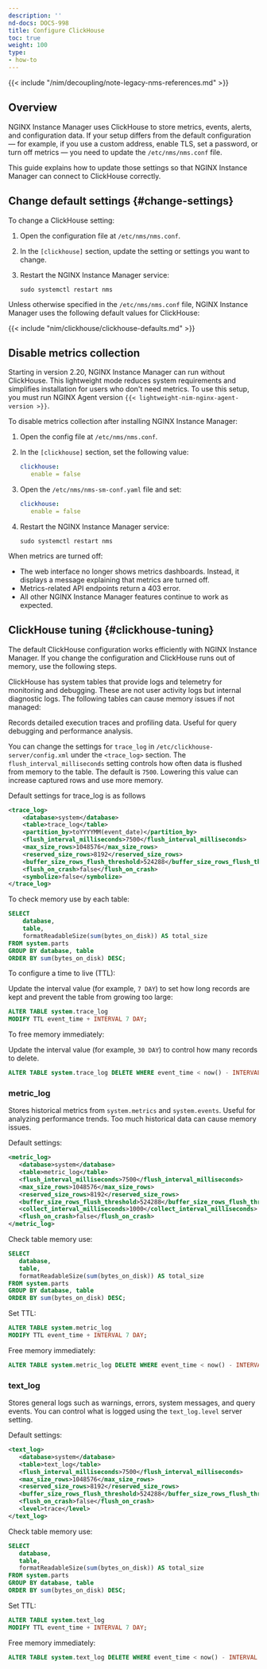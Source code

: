 ```yaml
---
description: ''
nd-docs: DOCS-998
title: Configure ClickHouse
toc: true
weight: 100
type:
- how-to
---
```


{{< include "/nim/decoupling/note-legacy-nms-references.md" >}}

## Overview

NGINX Instance Manager uses ClickHouse to store metrics, events, alerts, and configuration data.
If your setup differs from the default configuration — for example, if you use a custom address, enable TLS, set a password, or turn off metrics — you need to update the `/etc/nms/nms.conf` file.

This guide explains how to update those settings so that NGINX Instance Manager can connect to ClickHouse correctly.

## Change default settings {#change-settings}

To change a ClickHouse setting:

1. Open the configuration file at `/etc/nms/nms.conf`.

2. In the `[clickhouse]` section, update the setting or settings you want to change.

3. Restart the NGINX Instance Manager service:

   ```shell
   sudo systemctl restart nms
   ```

Unless otherwise specified in the `/etc/nms/nms.conf` file, NGINX Instance Manager uses the following default values for ClickHouse:

{{< include "nim/clickhouse/clickhouse-defaults.md" >}}


## Disable metrics collection

Starting in version 2.20, NGINX Instance Manager can run without ClickHouse. This lightweight mode reduces system requirements and simplifies installation for users who don't need metrics. To use this setup, you must run NGINX Agent version `{{< lightweight-nim-nginx-agent-version >}}`.

To disable metrics collection after installing NGINX Instance Manager:

1. Open the config file at `/etc/nms/nms.conf`.

2. In the `[clickhouse]` section, set the following value:

   ```yaml
   clickhouse:
      enable = false
   ```

3. Open the `/etc/nms/nms-sm-conf.yaml` file and set:

   ```yaml
   clickhouse:
      enable = false
   ```

4. Restart the NGINX Instance Manager service:

   ```shell
   sudo systemctl restart nms
   ```

When metrics are turned off:

- The web interface no longer shows metrics dashboards. Instead, it displays a message explaining that metrics are turned off.
- Metrics-related API endpoints return a 403 error.
- All other NGINX Instance Manager features continue to work as expected.

## ClickHouse tuning {#clickhouse-tuning}

The default ClickHouse configuration works efficiently with NGINX Instance Manager. If you change the configuration and ClickHouse runs out of memory, use the following steps.

ClickHouse has system tables that provide logs and telemetry for monitoring and debugging. These are not user activity logs but internal diagnostic logs. The following tables can cause memory issues if not managed:

Records detailed execution traces and profiling data. Useful for query debugging and performance analysis.

You can change the settings for `trace_log` in `/etc/clickhouse-server/config.xml` under the `<trace_log>` section. The `flush_interval_milliseconds` setting controls how often data is flushed from memory to the table. The default is `7500`. Lowering this value can increase captured rows and use more memory.

Default settings for trace_log is as follows

```xml
<trace_log>
    <database>system</database>
    <table>trace_log</table>
    <partition_by>toYYYYMM(event_date)</partition_by>
    <flush_interval_milliseconds>7500</flush_interval_milliseconds>
    <max_size_rows>1048576</max_size_rows>
    <reserved_size_rows>8192</reserved_size_rows>
    <buffer_size_rows_flush_threshold>524288</buffer_size_rows_flush_threshold>
    <flush_on_crash>false</flush_on_crash>
    <symbolize>false</symbolize>
</trace_log>
```

To check memory use by each table:

```sql
SELECT
    database,
    table,
    formatReadableSize(sum(bytes_on_disk)) AS total_size
FROM system.parts
GROUP BY database, table
ORDER BY sum(bytes_on_disk) DESC;
```

To configure a time to live (TTL):

Update the interval value (for example, `7 DAY`) to set how long records are kept and prevent the table from growing too large:

```sql
ALTER TABLE system.trace_log
MODIFY TTL event_time + INTERVAL 7 DAY;
```

To free memory immediately:

Update the interval value (for example, `30 DAY`) to control how many records to delete.

```sql
ALTER TABLE system.trace_log DELETE WHERE event_time < now() - INTERVAL 30 DAY;
```

### metric_log

Stores historical metrics from `system.metrics` and `system.events`. Useful for analyzing performance trends. Too much historical data can cause memory issues.

Default settings:

```xml
<metric_log>
   <database>system</database>
   <table>metric_log</table>
   <flush_interval_milliseconds>7500</flush_interval_milliseconds>
   <max_size_rows>1048576</max_size_rows>
   <reserved_size_rows>8192</reserved_size_rows>
   <buffer_size_rows_flush_threshold>524288</buffer_size_rows_flush_threshold>
   <collect_interval_milliseconds>1000</collect_interval_milliseconds>
   <flush_on_crash>false</flush_on_crash>
</metric_log>
```

Check table memory use:

```sql
SELECT
   database,
   table,
   formatReadableSize(sum(bytes_on_disk)) AS total_size
FROM system.parts
GROUP BY database, table
ORDER BY sum(bytes_on_disk) DESC;
```

Set TTL:

```sql
ALTER TABLE system.metric_log
MODIFY TTL event_time + INTERVAL 7 DAY;
```

Free memory immediately:

```sql
ALTER TABLE system.metric_log DELETE WHERE event_time < now() - INTERVAL 30 DAY;
```

### text_log

Stores general logs such as warnings, errors, system messages, and query events. You can control what is logged using the `text_log.level` server setting.

Default settings:

```xml
<text_log>
   <database>system</database>
   <table>text_log</table>
   <flush_interval_milliseconds>7500</flush_interval_milliseconds>
   <max_size_rows>1048576</max_size_rows>
   <reserved_size_rows>8192</reserved_size_rows>
   <buffer_size_rows_flush_threshold>524288</buffer_size_rows_flush_threshold>
   <flush_on_crash>false</flush_on_crash>
   <level>trace</level>
</text_log>
```

Check table memory use:

```sql
SELECT
   database,
   table,
   formatReadableSize(sum(bytes_on_disk)) AS total_size
FROM system.parts
GROUP BY database, table
ORDER BY sum(bytes_on_disk) DESC;
```

Set TTL:

```sql
ALTER TABLE system.text_log
MODIFY TTL event_time + INTERVAL 7 DAY;
```

Free memory immediately:

```sql
ALTER TABLE system.text_log DELETE WHERE event_time < now() - INTERVAL 30 DAY;
```
